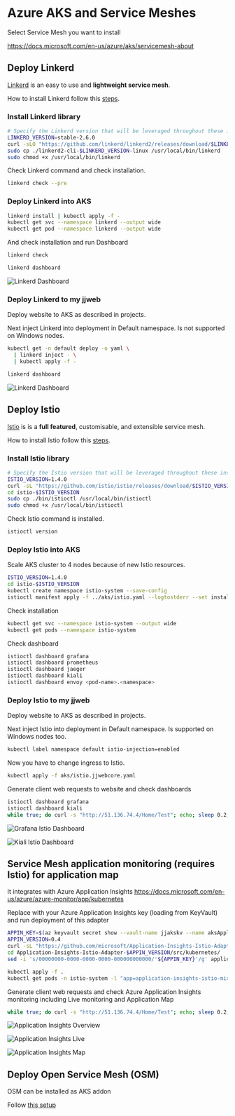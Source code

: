 # Azure AKS and Service Meshes

Select Service Mesh you want to install

https://docs.microsoft.com/en-us/azure/aks/servicemesh-about

## Deploy Linkerd

[Linkerd](https://docs.microsoft.com/en-us/azure/aks/servicemesh-linkerd-about) is an easy to use and **lightweight service mesh**.

How to install Linkerd follow this [steps](https://docs.microsoft.com/en-us/azure/aks/servicemesh-linkerd-install?pivots=client-operating-system-linux).

### Install Linkerd library

```bash
# Specify the Linkerd version that will be leveraged throughout these instructions
LINKERD_VERSION=stable-2.6.0
curl -sLO "https://github.com/linkerd/linkerd2/releases/download/$LINKERD_VERSION/linkerd2-cli-$LINKERD_VERSION-linux"
sudo cp ./linkerd2-cli-$LINKERD_VERSION-linux /usr/local/bin/linkerd
sudo chmod +x /usr/local/bin/linkerd
```

Check Linkerd command and check installation.

```bash
linkerd check --pre
```

### Deploy Linkerd into AKS

```bash
linkerd install | kubectl apply -f -
kubectl get svc --namespace linkerd --output wide
kubectl get pod --namespace linkerd --output wide
```

And check installation and run Dashboard

```bash
linkerd check

linkerd dashboard
```

![Linkerd Dashboard](media/linkerd-dashboard.png)

### Deploy Linkerd to my jjweb

Deploy website to AKS as described in projects.

Next inject Linkerd into deployment in Default namespace.
Is not supported on Windows nodes.

```bash
kubectl get -n default deploy -o yaml \
  | linkerd inject - \
  | kubectl apply -f -

linkerd dashboard
```

![Linkerd Dashboard](media/linkerd-jjweb.png)

## Deploy Istio

[Istio](https://docs.microsoft.com/en-us/azure/aks/servicemesh-istio-about) is is a **full featured**, customisable, and extensible service mesh.

How to install Istio follow this [steps](https://docs.microsoft.com/en-us/azure/aks/servicemesh-istio-install?pivots=client-operating-system-linux).

### Install Istio library

```bash
# Specify the Istio version that will be leveraged throughout these instructions
ISTIO_VERSION=1.4.0
curl -sL "https://github.com/istio/istio/releases/download/$ISTIO_VERSION/istio-$ISTIO_VERSION-linux.tar.gz" | tar xz
cd istio-$ISTIO_VERSION
sudo cp ./bin/istioctl /usr/local/bin/istioctl
sudo chmod +x /usr/local/bin/istioctl
```

Check Istio command is installed.

```bash
istioctl version
```

### Deploy Istio into AKS

Scale AKS cluster to 4 nodes because of new Istio resources.

```bash
ISTIO_VERSION=1.4.0
cd istio-$ISTIO_VERSION
kubectl create namespace istio-system --save-config
istioctl manifest apply -f ../aks/istio.yaml --logtostderr --set installPackagePath=./install/kubernetes/operator/charts
```

Check installation

```bash
kubectl get svc --namespace istio-system --output wide
kubectl get pods --namespace istio-system
```

Check dashboard

```bash
istioctl dashboard grafana
istioctl dashboard prometheus
istioctl dashboard jaeger
istioctl dashboard kiali
istioctl dashboard envoy <pod-name>.<namespace>
```

### Deploy Istio to my jjweb

Deploy website to AKS as described in projects.

Next inject Istio into deployment in Default namespace.
Is supported on Windows nodes too.

```bash
kubectl label namespace default istio-injection=enabled
```

Now you have to change ingress to Istio.

```bash
kubectl apply -f aks/istio.jjwebcore.yaml
```

Generate client web requests to website and check dashboards

```bash
istioctl dashboard grafana
istioctl dashboard kiali
while true; do curl -s "http://51.136.74.4/Home/Test"; echo; sleep 0.2; done
```

![Grafana Istio Dashboard](media/istio-grafana.png)

![Kiali Istio Dashboard](media/istio-kiali.png)

## Service Mesh application monitoring (requires Istio) for application map

It integrates with Azure Application Insights https://docs.microsoft.com/en-us/azure/azure-monitor/app/kubernetes

Replace with your Azure Application Insights key (loading from KeyVault) and run deployment of this adapter

```bash
APPIN_KEY=$(az keyvault secret show --vault-name jjakskv --name aksApplicationInsightsKey -o tsv --query value)
APPIN_VERSION=0.4
curl -sL "https://github.com/microsoft/Application-Insights-Istio-Adapter/archive/v$APPIN_VERSION.tar.gz" | tar xz
cd Application-Insights-Istio-Adapter-$APPIN_VERSION/src/kubernetes/
sed -i 's/00000000-0000-0000-0000-000000000000/'${APPIN_KEY}'/g' application-insights-istio-mixer-adapter-deployment.yaml

kubectl apply -f .
kubectl get pods -n istio-system -l "app=application-insights-istio-mixer-adapter"
```

Generate client web requests and check Azure Application Insights monitoring including Live monitoring and Application Map

```bash
while true; do curl -s "http://51.136.74.4/Home/Test"; echo; sleep 0.2; done
```

![Application Insights Overview](media/istio-appinsights1.png)

![Application Insights Live](media/istio-appinsights2.png)

![Application Insights Map](media/istio-appinsights3.png)

## Deploy Open Service Mesh (OSM)

OSM can be installed as AKS addon

Follow [this setup](aks-osm/readme.md)